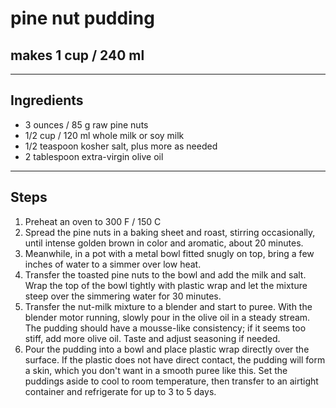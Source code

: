 # pine nut pudding

## makes 1 cup / 240 ml

---

## Ingredients

* 3 ounces / 85 g raw pine nuts
* 1/2 cup / 120 ml whole milk or soy milk
* 1/2 teaspoon kosher salt, plus more as needed
* 2 tablespoon extra-virgin olive oil

---

## Steps

1. Preheat an oven to 300 F / 150 C
2. Spread the pine nuts in a baking sheet and roast, stirring occasionally, until intense golden brown in color and aromatic, about 20 minutes.
3. Meanwhile, in a pot with a metal bowl fitted snugly on top, bring a few inches of water to a simmer over low heat.
4. Transfer the toasted pine nuts to the bowl and add the milk and salt. Wrap the top of the bowl tightly with plastic wrap and let the mixture steep over the simmering water for 30 minutes.
5. Transfer the nut-milk mixture to a blender and start to puree. With the blender motor running, slowly pour in the olive oil in a steady stream. The pudding should have a mousse-like consistency; if it seems too stiff, add more olive oil. Taste and adjust seasoning if needed.
6. Pour the pudding into a bowl and place plastic wrap directly over the surface. If the plastic does not have direct contact, the pudding will form a skin, which you don't want in a smooth puree like this. Set the puddings aside to cool to room temperature, then transfer to an airtight container and refrigerate for up to 3 to 5 days.